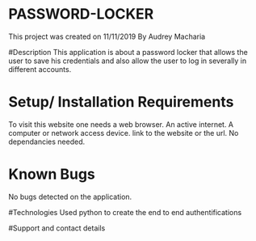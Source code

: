 # PASSWORD-LOCKER
This project was created on 11/11/2019
By Audrey Macharia

#Description
This application is about a password locker that allows the user to save his credentials and also allow the user to log in severally in different accounts.

# Setup/ Installation Requirements
 To visit this website one needs a web browser.
 An active internet.
 A computer or network access device.
 link to the website or the url.
 No dependancies needed.

# Known Bugs
No bugs detected on the application.

#Technologies Used
 python  to create the end to end authentifications

 #Support and contact details